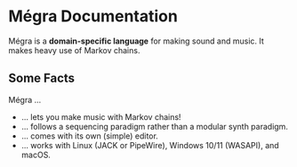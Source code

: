 # Mégra Documentation

Mégra is a **domain-specific language** for making sound and music. It makes heavy use of Markov chains.

## Some Facts

Mégra ...

* ... lets you make music with Markov chains!
* ... follows a sequencing paradigm rather than a modular synth paradigm.
* ... comes with its own (simple) editor.
* ... works with Linux (JACK or PipeWire), Windows 10/11 (WASAPI), and macOS.

